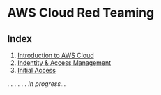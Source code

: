 # AWS Cloud Red Teaming

## Index

1. [Introduction to AWS Cloud](Introduction-to-AWS-Cloud.md)
2. [Indentity & Access Management](Indentity-&-Access-Management.md)
3. [Initial Access](Initial-Access.md)

.
.
.
.
.
.
_In progress..._
